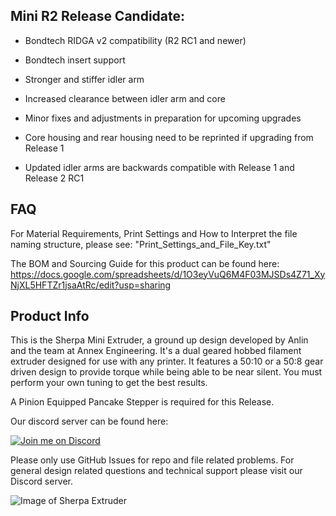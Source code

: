 ## Mini R2 Release Candidate:
+ Bondtech RIDGA v2 compatibility (R2 RC1 and newer)
+ Bondtech insert support
+ Stronger and stiffer idler arm
+ Increased clearance between idler arm and core
+ Minor fixes and adjustments in preparation for upcoming upgrades

+ Core housing and rear housing need to be reprinted if upgrading from Release 1
+ Updated idler arms are backwards compatible with Release 1 and Release 2 RC1

## FAQ
For Material Requirements, Print Settings and How to Interpret the file naming structure, please see: "Print_Settings_and_File_Key.txt"

The BOM and Sourcing Guide for this product can be found here: https://docs.google.com/spreadsheets/d/1O3eyVuQ6M4F03MJSDs4Z71_XyNjXL5HFTZr1jsaAtRc/edit?usp=sharing

## Product Info
This is the Sherpa Mini Extruder, a ground up design developed by Anlin and the team at Annex Engineering. It's a dual geared hobbed filament extruder designed for use with any printer. It features a 50:10 or a 50:8 gear driven design to provide torque while being able to be near silent. You must perform your own tuning to get the best results.

A Pinion Equipped Pancake Stepper is required for this Release.

Our discord server can be found here: 

[![Join me on Discord](https://discord.com/api/guilds/641407187004030997/widget.png?style=banner2)](https://discord.gg/MzTR3zE)

Please only use GitHub Issues for repo and file related problems. For general design related questions and technical support please visit our Discord server.

![Image of Sherpa Extruder](https://github.com/Annex-Engineering/Sherpa_Mini_Extruder/blob/master/Images/sherpa_mini_rc1.jpg?raw=true)
